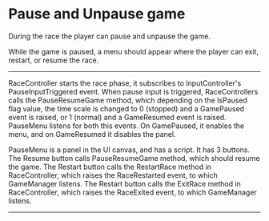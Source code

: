 # Pause and Unpause game

During the race the player can pause and unpause the game.

While the game is paused, a menu should appear where the player can exit, restart, or resume the race.

---

RaceController starts the race phase, it subscribes to InputController's PauseInputTriggered event.
When pause input is triggered, RaceControllers calls the PauseResumeGame method, which depending on the IsPaused flag value, the time scale is changed to 0 (stopped) and a GamePaused event is raised, or 1 (normal) and a GameResumed event is raised.
PauseMenu listens for both this events. On GamePaused, it enables the menu, and on GameResumed it disables the panel.

PauseMenu is a panel in the UI canvas, and has a script.
It has 3 buttons.
The Resume button calls PauseResumeGame method, which should resume the game.
The Restart button calls the RestartRace method in RaceController, which raises the RaceRestarted event, to which GameManager listens.
The Restart button calls the ExitRace method in RaceController, which raises the RaceExited event, to which GameManager listens.

---